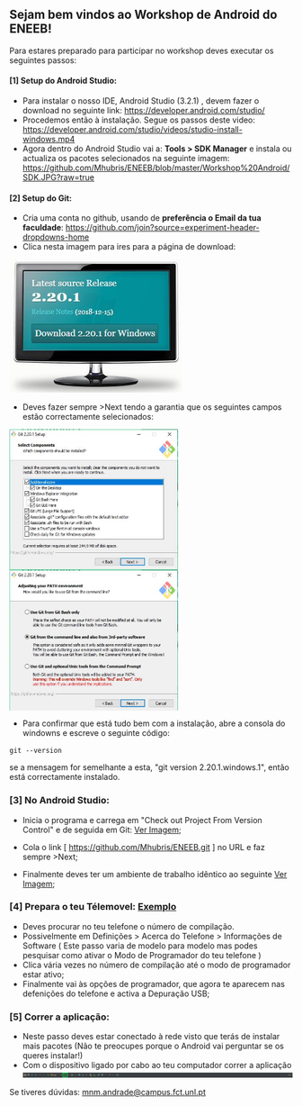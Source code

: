 ## Sejam bem vindos ao Workshop de Android do ENEEB!

Para estares preparado para participar no workshop deves executar os seguintes passos:
#### [1] Setup do Android Studio:
* Para instalar o nosso IDE, Android Studio (3.2.1) , devem fazer o download no seguinte link: https://developer.android.com/studio/
* Procedemos então à instalação. Segue os passos deste video: https://developer.android.com/studio/videos/studio-install-windows.mp4
* Agora dentro do Android Studio vai a: **Tools > SDK Manager** e instala ou actualiza os pacotes selecionados na seguinte imagem:
https://github.com/Mhubris/ENEEB/blob/master/Workshop%20Android/SDK.JPG?raw=true

#### [2] Setup do Git:
* Cria uma conta no github, usando de **preferência o Email da tua faculdade**: https://github.com/join?source=experiment-header-dropdowns-home 
* Clica nesta imagem para ires para a página de download:

[![Git](https://github.com/Mhubris/ENEEB/blob/master/Workshop%20Android/git_1.JPG?raw=true)](https://git-scm.com/downloads)

* Deves fazer sempre >Next tendo a garantia que os seguintes campos estão correctamente selecionados:
<img align="left" width="300" height="250" src="https://github.com/Mhubris/ENEEB/blob/master/Workshop%20Android/git_2.JPG?raw=true">
<img align="center" width="300" height="250" src="https://github.com/Mhubris/ENEEB/blob/master/Workshop%20Android/git_3.JPG?raw=true">

* Para confirmar que está tudo bem com a instalação, abre a consola do windowns e escreve o seguinte código:
```
git --version
```
se a mensagem for semelhante a esta, "git version 2.20.1.windows.1", então está correctamente instalado.
### [3] No Android Studio:
* Inicia o programa e carrega em "Check out Project From Version Control" e de seguida em Git: [Ver Imagem](https://github.com/Mhubris/ENEEB/blob/master/Workshop%20Android/android_1.png?raw=true);

* Cola o link [ https://github.com/Mhubris/ENEEB.git ] no URL e faz sempre >Next;

* Finalmente deves ter um ambiente de trabalho idêntico ao seguinte [Ver Imagem](https://github.com/Mhubris/ENEEB/blob/master/Workshop%20Android/env_1.JPG?raw=true);

### [4] Prepara o teu Télemovel: [Exemplo](https://www.greenbot.com/article/2457986/android/how-to-enable-developer-options-on-your-android-phone-or-tablet.html)
* Deves procurar no teu telefone o número de compilação.
* Possivelmente em Definições > Acerca do Telefone > Informações de Software ( Este passo varia de modelo para modelo mas podes pesquisar como ativar o Modo de Programador do teu telefone )
* Clica vária vezes no número de compilação até o modo de programador estar ativo;
* Finalmente vai às opções de programador, que agora te aparecem nas defenições do telefone e activa a Depuração USB;

### [5] Correr a aplicação:
* Neste passo deves estar conectado à rede visto que terás de instalar mais pacotes (Não te preocupes porque o Android vai perguntar se os queres instalar!)
* Com o dispositivo ligado por cabo ao teu computador correr a aplicação
![run](https://github.com/Mhubris/ENEEB/blob/master/Workshop%20Android/env_2.png?raw=true)

Se tiveres dúvidas:
mnm.andrade@campus.fct.unl.pt
